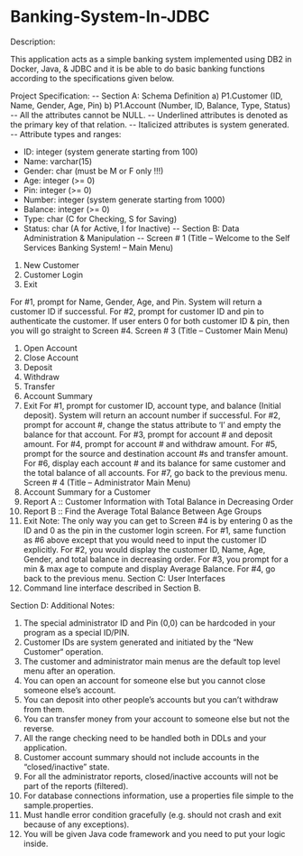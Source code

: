 # Banking-System-In-JDBC
Description:

This application acts as a simple banking system implemented using DB2 in Docker, Java, & JDBC and it is be able to do basic banking functions according to the specifications given below.

Project Specification:
-- Section A: Schema Definition
a) P1.Customer (ID, Name, Gender, Age, Pin)
b) P1.Account (Number, ID, Balance, Type, Status)
-- All the attributes cannot be NULL.
-- Underlined attributes is denoted as the primary key of that relation.
-- Italicized attributes is system generated.
-- Attribute types and ranges:
- ID: integer (system generate starting from 100)
- Name: varchar(15)
- Gender: char (must be M or F only !!!)
- Age: integer (>= 0)
- Pin: integer (>= 0)
- Number: integer (system generate starting from 1000)
- Balance: integer (>= 0)
- Type: char (C for Checking, S for Saving)
- Status: char (A for Active, I for Inactive)
-- Section B: Data Administration & Manipulation
-- Screen # 1 (Title – Welcome to the Self Services Banking System! – Main Menu)
1. New Customer
2. Customer Login
3. Exit

For #1, prompt for Name, Gender, Age, and Pin. System will return a customer ID if successful.
For #2, prompt for customer ID and pin to authenticate the customer. If user enters 0 for both customer
ID & pin, then you will go straight to Screen #4.
Screen # 3 (Title – Customer Main Menu)
1. Open Account
2. Close Account
3. Deposit
4. Withdraw
5. Transfer
6. Account Summary
7. Exit
For #1, prompt for customer ID, account type, and balance (Initial deposit). System will return an account
number if successful.
For #2, prompt for account #, change the status attribute to ‘I’ and empty the balance for that account.
For #3, prompt for account # and deposit amount.
For #4, prompt for account # and withdraw amount.
For #5, prompt for the source and destination account #s and transfer amount.
For #6, display each account # and its balance for same customer and the total balance of all accounts.
For #7, go back to the previous menu.
Screen # 4 (Title – Administrator Main Menu)
1. Account Summary for a Customer
2. Report A :: Customer Information with Total Balance in Decreasing Order
3. Report B :: Find the Average Total Balance Between Age Groups
4. Exit
Note: The only way you can get to Screen #4 is by entering 0 as the ID and 0 as the pin in the customer
login screen.
For #1, same function as #6 above except that you would need to input the customer ID explicitly.
For #2, you would display the customer ID, Name, Age, Gender, and total balance in decreasing order.
For #3, you prompt for a min & max age to compute and display Average Balance.
For #4, go back to the previous menu.
Section C: User Interfaces
1. Command line interface described in Section B.

Section D: Additional Notes:
1. The special administrator ID and Pin (0,0) can be hardcoded in your program as a special ID/PIN.
2. Customer IDs are system generated and initiated by the “New Customer“ operation.
3. The customer and administrator main menus are the default top level menu after an operation.
4. You can open an account for someone else but you cannot close someone else’s account.
5. You can deposit into other people’s accounts but you can’t withdraw from them.
6. You can transfer money from your account to someone else but not the reverse.
7. All the range checking need to be handled both in DDLs and your application.
8. Customer account summary should not include accounts in the “closed/inactive” state.
9. For all the administrator reports, closed/inactive accounts will not be part of the reports (filtered).
10. For database connections information, use a properties file simple to the sample.properties.
11. Must handle error condition gracefully (e.g. should not crash and exit because of any exceptions).
12. You will be given Java code framework and you need to put your logic inside.
